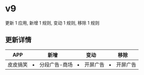 # v9

更新 1 应用, 新增 1 规则, 变动 1 规则, 移除 1 规则

## 更新详情

|APP|新增|变动|移除|
|-|-|-|-|
|皮皮搞笑|<li>分段广告-商场|<li>开屏广告|<li>开屏广告|

